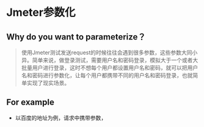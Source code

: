 # Jmeter参数化
## Why do you want to parameterize？
> 使用Jmeter测试发送request的时候往往会遇到很多参数，这些参数大同小异。简单来说，做登录测试，需要用户名和密码登录，模拟大于一个或者大批量用户进行登录，这时不想每个用户都设置用户名和密码，就可以把用户名和密码进行参数化，让每个用户都携带不同的用户名和密码登录，也就简单实现了现实场景。

## For example
* 以百度的地址为例，请求中携带参数，